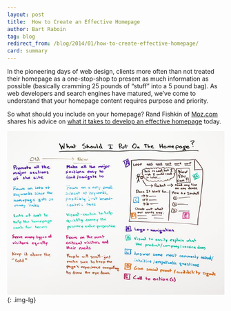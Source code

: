 ```yaml
---
layout: post
title:  How to Create an Effective Homepage
author: Bart Raboin
tag: blog
redirect_from: /blog/2014/01/how-to-create-effective-homepage/
card: summary
---
```


In the pioneering days of web design, clients more often than not treated their homepage as a one-stop-shop to present as much information as possible (basically cramming 25 pounds of “stuff” into a 5 pound bag). As web developers and search engines have matured, we’ve come to understand that your homepage content requires purpose and priority.

So what should you include on your homepage? Rand Fishkin of [Moz.com](http://www.moz.com) shares his advice on [what it takes to develop an effective homepage](http://moz.com/blog/what-should-i-put-on-the-homepage-whiteboard-friday) today.

![SEOmoz Effective Homepage](/img/52b890a8554da2.07186970.jpg){: .img-lg}
